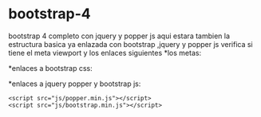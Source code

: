 # bootstrap-4
bootstrap 4 completo con jquery y popper js
aqui estara tambien la estructura basica ya enlazada con bootstrap ,jquery y popper js
verifica si tiene el meta viewport y los enlaces siguientes
*los metas:
<meta charset="UTF-8">
    <meta name="viewport" content="width=device-width, user-scalable=no, initial-scale=1.0, maximum-scale=1.0, minimum-scale=1.0">

*enlaces a bootstrap css:

<link rel="stylesheet" href="css/bootstrap.min.css">

*enlaces a jquery popper y bootstrap js:

<script src="js/jquery-3.2.1.min.js"></script>
	<script src="js/popper.min.js"></script>
	<script src="js/bootstrap.min.js"></script>
